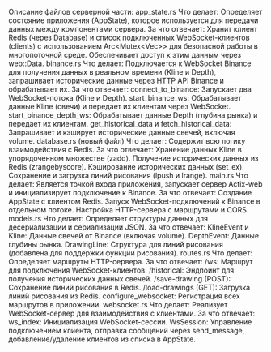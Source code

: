 Описание файлов серверной части:
app_state.rs
Что делает: Определяет состояние приложения (AppState), которое используется для передачи данных между компонентами сервера.
За что отвечает: Хранит клиент Redis (через Database) и список подключенных WebSocket-клиентов (clients) с использованием Arc<Mutex<Vec<WsSession>>> для безопасной работы в многопоточной среде. Обеспечивает доступ к этим данным через web::Data<AppState>.
binance.rs
Что делает: Подключается к WebSocket Binance для получения данных в реальном времени (Kline и Depth), запрашивает исторические данные через HTTP API Binance и обрабатывает их.
За что отвечает:
connect_to_binance: Запускает два WebSocket-потока (Kline и Depth).
start_binance_ws: Обрабатывает данные Kline (свечи) и передает их клиентам через WebSocket.
start_binance_depth_ws: Обрабатывает данные Depth (глубина рынка) и передает их клиентам.
get_historical_data и fetch_historical_data: Запрашивает и кэширует исторические данные свечей, включая volume.
database.rs (новый файл)
Что делает: Содержит всю логику взаимодействия с Redis.
За что отвечает:
Хранение данных Kline в упорядоченном множестве (zadd).
Получение исторических данных из Redis (zrangebyscore).
Кэширование исторических данных (set_ex).
Сохранение и загрузка линий рисования (lpush и lrange).
main.rs
Что делает: Является точкой входа приложения, запускает сервер Actix-web и инициализирует подключение к Binance.
За что отвечает:
Создание AppState с клиентом Redis.
Запуск WebSocket-подключений к Binance в отдельном потоке.
Настройка HTTP-сервера с маршрутами и CORS.
models.rs
Что делает: Определяет структуры данных для десериализации и сериализации JSON.
За что отвечает:
KlineEvent и Kline: Данные свечей от Binance (включая volume).
DepthEvent: Данные глубины рынка.
DrawingLine: Структура для линий рисования (добавлена для поддержки функции рисования).
routes.rs
Что делает: Определяет маршруты HTTP-сервера.
За что отвечает:
/ws: Маршрут для подключения WebSocket-клиентов.
/historical: Эндпоинт для получения исторических данных свечей.
/save-drawing (POST): Сохранение линий рисования в Redis.
/load-drawings (GET): Загрузка линий рисования из Redis.
configure_websocket: Регистрация всех маршрутов в приложении.
websocket.rs
Что делает: Реализует WebSocket-сервер для взаимодействия с клиентами.
За что отвечает:
ws_index: Инициализация WebSocket-сессии.
WsSession: Управление подключением клиента, отправка сообщений через send_message, добавление/удаление клиентов из списка в AppState.